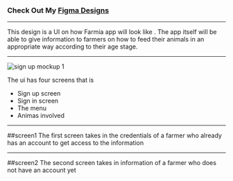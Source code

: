 ### Check Out My [Figma Designs](https://www.figma.com/file/ULAPKEadR4nemSFCJXRVYwDI/sign-up-mockup?node-id=0%3A1)

---

This design is a UI on how Farmia app will look like . The app itself will be able to give information to farmers on how to feed their animals in an appropriate way according to their age stage.

---

![sign up mockup 1](https://user-images.githubusercontent.com/35129476/46617734-300aa580-cb26-11e8-87ad-54c9d681094d.png)

The ui has four screens that is

<ul>
<li>Sign up screen</li>
<li>Sign in screen</li>
<li>The menu</li>
<li>Animas involved</li>
</ul>

---

##screen1
The first screen takes in the credentials of a farmer who already has an account to get access to the information

---

##screen2
The second screen takes in information of a farmer who does not have an account yet
